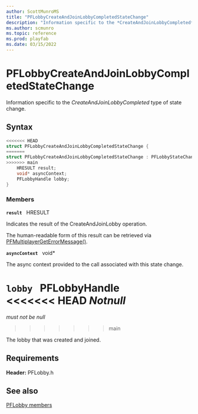 ```yaml
---
author: ScottMunroMS
title: "PFLobbyCreateAndJoinLobbyCompletedStateChange"
description: "Information specific to the *CreateAndJoinLobbyCompleted* type of state change."
ms.author: scmunro
ms.topic: reference
ms.prod: playfab
ms.date: 03/15/2022
---
```


# PFLobbyCreateAndJoinLobbyCompletedStateChange  

Information specific to the *CreateAndJoinLobbyCompleted* type of state change.  

## Syntax  
  
```cpp
<<<<<<< HEAD
struct PFLobbyCreateAndJoinLobbyCompletedStateChange {  
=======
struct PFLobbyCreateAndJoinLobbyCompletedStateChange : PFLobbyStateChange {  
>>>>>>> main
    HRESULT result;  
    void* asyncContext;  
    PFLobbyHandle lobby;  
}  
```
  
### Members  
  
**`result`** &nbsp; HRESULT  
  
Indicates the result of the CreateAndJoinLobby operation.
  
The human-readable form of this result can be retrieved via [PFMultiplayerGetErrorMessage()](../../pfmultiplayer/functions/pfmultiplayergeterrormessage.md).
  
**`asyncContext`** &nbsp; void*  
  
The async context provided to the call associated with this state change.
  
**`lobby`** &nbsp; PFLobbyHandle  
<<<<<<< HEAD
*_Notnull_*  
=======
*must not be null*  
>>>>>>> main
  
The lobby that was created and joined.
  
  
## Requirements  
  
**Header:** PFLobby.h
  
## See also  
[PFLobby members](../pflobby_members.md)  

  
  
